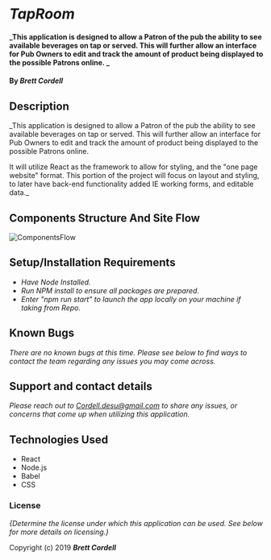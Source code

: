 
# _TapRoom_

#### _This application is designed to allow a Patron of the pub the ability to see available beverages on tap or served. This will further allow an interface for Pub Owners to edit and track the amount of product being displayed to the possible Patrons online. _

#### By _**Brett Cordell**_

## Description

_This application is designed to allow a Patron of the pub the ability to see available beverages on tap or served. This will further allow an interface for Pub Owners to edit and track the amount of product being displayed to the possible Patrons online.

It will utilize React as the framework to allow for styling, and the "one page website" format. This portion of the project will focus on layout and styling, to later have back-end functionality added IE working forms, and editable data._

## Components Structure And Site Flow

![ComponentsFlow](https://user-images.githubusercontent.com/50305423/74554661-e9de0700-4f0e-11ea-875e-a77eb65e8c3c.png)

## Setup/Installation Requirements

* _Have Node Installed._
* _Run NPM install to ensure all packages are prepared._
* _Enter "npm run start" to launch the app locally on your machine if taking from Repo._

## Known Bugs

_There are no known bugs at this time. Please see below to find ways to contact the team regarding any issues you may come across._

## Support and contact details

_Please reach out to Cordell.desu@gmail.com to share any issues, or concerns that come up when utilizing this application._

## Technologies Used

* React
* Node.js
* Babel
* CSS


### License

*{Determine the license under which this application can be used.  See below for more details on licensing.}*

Copyright (c) 2019 **_Brett Cordell_**
